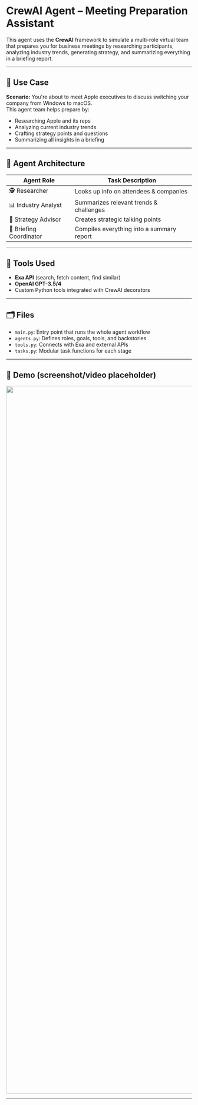 # CrewAI Agent – Meeting Preparation Assistant

This agent uses the **CrewAI** framework to simulate a multi-role virtual team that prepares you for business meetings by researching participants, analyzing industry trends, generating strategy, and summarizing everything in a briefing report.

---

## 📌 Use Case

**Scenario:** You're about to meet Apple executives to discuss switching your company from Windows to macOS.  
This agent team helps prepare by:
- Researching Apple and its reps
- Analyzing current industry trends
- Crafting strategy points and questions
- Summarizing all insights in a briefing

---

## 🧠 Agent Architecture

| Agent Role            | Task Description |
|------------------------|------------------|
| 🕵️ Researcher          | Looks up info on attendees & companies |
| 📊 Industry Analyst     | Summarizes relevant trends & challenges |
| 🧠 Strategy Advisor     | Creates strategic talking points |
| 📝 Briefing Coordinator | Compiles everything into a summary report |

---

## 🔧 Tools Used

- **Exa API** (search, fetch content, find similar)
- **OpenAI GPT-3.5/4**
- Custom Python tools integrated with CrewAI decorators

---

## 🗂️ Files

- `main.py`: Entry point that runs the whole agent workflow
- `agents.py`: Defines roles, goals, tools, and backstories
- `tools.py`: Connects with Exa and external APIs
- `tasks.py`: Modular task functions for each stage

---

## 📸 Demo (screenshot/video placeholder)

<p align="center"><img src="assets/Screenshot 2025-07-16 185827.png" width="1920"/></p>

---
